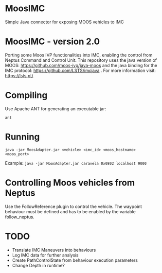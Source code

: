 # MoosIMC
Simple Java connector for exposing MOOS vehicles to IMC

# MoosIMC - version 2.0
Porting some Moos IVP functionalities into IMC, enabling the control from Neptus Command and Control Unit.
This repository uses the java version of MOOS: https://github.com/moos-ivp/java-moos and the java binding for the IMC protocol: https://github.com/LSTS/imcjava .
For more information visit: https://lsts.pt/


# Compiling
Use Apache ANT for generating an executable jar:

```ant```

# Running
```java -jar MoosAdapter.jar <vehicle> <imc_id> <moos_hostname> <moos_port>```

Example:
```java -jar MoosAdapter.jar caravela 0x0802 localhost 9000```

# Controlling Moos vehicles from Neptus
Use the FollowReference plugin to control the vehicle.
The waypoint behaviour must be defined and has to be enabled by the variable follow_neptus.

# TODO
- Translate IMC Maneuvers into behaviours 
- Log IMC data for further analysis
- Create PathControlState from behaviour execution parameters
- Change Depth in runtime?

